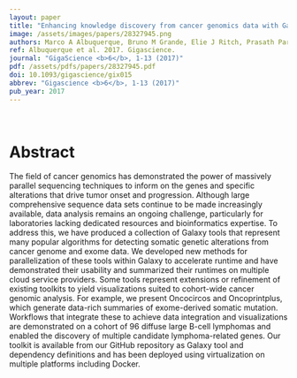 ```yaml
---
layout: paper
title: "Enhancing knowledge discovery from cancer genomics data with Galaxy."
image: /assets/images/papers/28327945.png
authors: Marco A Albuquerque, Bruno M Grande, Elie J Ritch, Prasath Pararajalingam, Selin Jessa, Martin Krzywinski, Jasleen K Grewal, Sohrab P Shah, Paul C Boutros, Ryan D Morin
ref: Albuquerque et al. 2017. Gigascience.
journal: "GigaScience <b>6</b>, 1-13 (2017)"
pdf: /assets/pdfs/papers/28327945.pdf
doi: 10.1093/gigascience/gix015
abbrev: "Gigascience <b>6</b>, 1-13 (2017)"
pub_year: 2017
---
```


<br />
<div data-badge-popover="right" data-badge-type="donut" data-pmid="28327945" data-hide-no-mentions="true" class="altmetric-embed"></div>

# Abstract

The field of cancer genomics has demonstrated the power of massively parallel sequencing techniques to inform on the genes and specific alterations that drive tumor onset and progression. Although large comprehensive sequence data sets continue to be made increasingly available, data analysis remains an ongoing challenge, particularly for laboratories lacking dedicated resources and bioinformatics expertise. To address this, we have produced a collection of Galaxy tools that represent many popular algorithms for detecting somatic genetic alterations from cancer genome and exome data. We developed new methods for parallelization of these tools within Galaxy to accelerate runtime and have demonstrated their usability and summarized their runtimes on multiple cloud service providers. Some tools represent extensions or refinement of existing toolkits to yield visualizations suited to cohort-wide cancer genomic analysis. For example, we present Oncocircos and Oncoprintplus, which generate data-rich summaries of exome-derived somatic mutation. Workflows that integrate these to achieve data integration and visualizations are demonstrated on a cohort of 96 diffuse large B-cell lymphomas and enabled the discovery of multiple candidate lymphoma-related genes. Our toolkit is available from our GitHub repository as Galaxy tool and dependency definitions and has been deployed using virtualization on multiple platforms including Docker.


